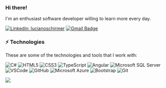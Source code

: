 ### Hi there! 
I'm an enthusiast software developer willing to learn more every day.


[![Linkedin: lucianoschirmer](https://img.shields.io/badge/-Linkedin-blue?style=flat-square&logo=Linkedin&logoColor=white&link=https://www.linkedin.com/in/lucianoschirmer/)](https://www.linkedin.com/in/lucianoschirmer/)
[![Gmail Badge](https://img.shields.io/badge/-Gmail-c14438?style=flat-square&logo=Gmail&logoColor=white&link=mailto:lucianoschirmerbrasil@gmail.com
)](mailto:lucianoschirmerbrasil@gmail.com
)



### ⚡ Technologies

These are some of the technologies and tools that I work with:

![C#](https://img.shields.io/badge/-CSharp-007396?style=flat-square&logo=#)
![HTML5](https://img.shields.io/badge/-HTML5-E34F26?style=flat-square&logo=html5&logoColor=white)
![CSS3](https://img.shields.io/badge/-CSS3-1572B6?style=flat-square&logo=css3)
![TypeScript](https://img.shields.io/badge/-TypeScript-007ACC?style=flat-square&logo=typescript)
![Angular](https://img.shields.io/badge/-Angular-DD0031?style=flat-square&logo=angular)
![Microsoft SQL Server](https://img.shields.io/badge/-SQL%20Server-CC2927?style=flat-square&logo=microsoft-sql-server&logoColor=white)
![VSCode](https://img.shields.io/badge/-VSCode-007ACC?style=flat-square&logo=visual-studio-code&logoColor=white)
![GitHub](https://img.shields.io/badge/-GitHub-181717?style=flat-square&logo=github)
![Microsoft Azure](https://img.shields.io/badge/Microsoft%20Azure-0089D6?style=flat-square&logo=microsoft-azure&logoColor=white)
![Bootstrap](https://img.shields.io/badge/-Bootstrap-563D7C?style=flat-square&logo=bootstrap)
![Git](https://img.shields.io/badge/-Git-black?style=flat-square&logo=git)

<a href="https://github.com/lucianoschirmer">
  <img align="center" src="https://github-readme-stats.vercel.app/api/top-langs/?username=lucianoschirmer&theme=light&hide_langs_below=1" />
</a>

